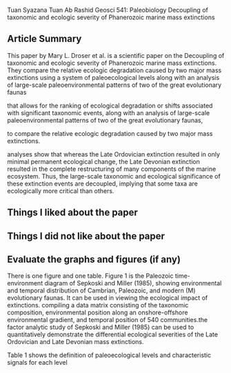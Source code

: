 Tuan Syazana Tuan Ab Rashid
Geosci 541: Paleobiology
Decoupling of taxonomic and ecologic severity
of Phanerozoic marine mass extinctions
 
## Article Summary

This paper by Mary L. Droser et al. is a scientific paper on the Decoupling of taxonomic and ecologic severity of Phanerozoic marine mass extinctions. They compare the relative ecologic degradation caused by two major mass extinctions using a system of paleoecological levels along with an analysis of large-scale paleoenvironmental patterns of two of
the great evolutionary faunas

 that allows for the ranking of ecological degradation or shifts associated with significant
taxonomic events, along with an analysis of large-scale paleoenvironmental patterns of two of
the great evolutionary faunas, 


to compare the relative ecologic degradation caused by two
major mass extinctions. 

analyses show that whereas the Late Ordovician extinction resulted in only minimal permanent
ecological change, the Late Devonian extinction resulted in the complete restructuring of
many components of the marine ecosystem. Thus, the large-scale taxonomic and ecological significance
of these extinction events are decoupled, implying that some taxa are ecologically
more critical than others.


## Things I liked about the paper
      


## Things I did not like about the paper



## Evaluate the graphs and figures (if any)

There is one figure and one table. Figure 1 is the Paleozoic time-environment diagram of Sepkoski and Miller (1985), showing environmental and temporal distribution of Cambrian, Paleozoic, and modern (M) evolutionary faunas. It can be used in viewing the ecological impact of extinctions.  compiling a data matrix consisting of the taxonomic composition, environmental position along an onshore-offshore environmental gradient, and temporal position of 540 communities.the factor analytic study of Sepkoski and Miller (1985) can be used to quantitatively demonstrate the differential ecological severities of the Late Ordovician and Late Devonian mass extinctions. 



 Table 1 shows the definition of paleoecological levels and characteristic signals for each level
